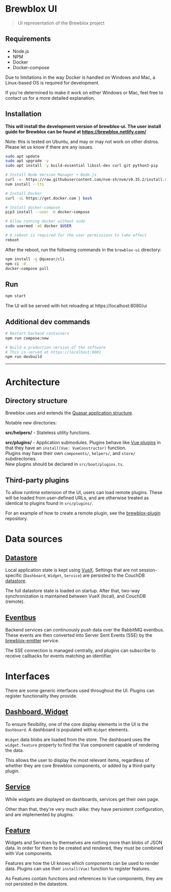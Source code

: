 # Brewblox UI

> UI representation of the Brewblox project

## Requirements

* Node.js
* NPM
* Docker
* Docker-compose

Due to limitations in the way Docker is handled on Windows and Mac, a Linux-based OS is required for development.

If you're determined to make it work on either Windows or Mac, feel free to contact us for a more detailed explanation.

## Installation

**This will install the development version of brewblox-ui. The user install guide for Brewblox can be found at https://brewblox.netlify.com/**

Note: this is tested on Ubuntu, and may or may not work on other distros. Please let us know if there are any issues.

``` bash
sudo apt update
sudo apt upgrade -y
sudo apt install -y build-essential libssl-dev curl git python3-pip

# Install Node Version Manager + Node.js
curl -o- https://raw.githubusercontent.com/nvm-sh/nvm/v0.35.2/install.sh | bash
nvm install --lts

# Install Docker
curl -sL https://get.docker.com | bash

# Install docker-compose
pip3 install --user -U docker-compose

# Allow running docker without sudo
sudo usermod -aG docker $USER

# A reboot is required for the user permissions to take effect
reboot
```

After the reboot, run the following commands in the `brewblox-ui` directory:

``` bash
npm install -g @quasar/cli
npm ci -d
docker-compose pull
```

## Run

``` bash
npm start
```

The UI will be served with hot reloading at https://localhost:8080/ui

## Additional dev commands

```bash
# Restart backend containers
npm run compose:new

# Build a production version of the software
# This is served at https://localhost:9001
npm run devbuild
```

---


# Architecture

## Directory structure

Brewblox uses and extends the [Quasar application structure](https://quasar.dev/quasar-cli/cli-documentation/directory-structure).

Notable new directories:

**src/helpers/** - Stateless utility functions.

**src/plugins/** - Application submodules. Plugins behave like [Vue plugins](https://vuejs.org/v2/guide/plugins.html) in that they have an `install(Vue: VueConstructor)` function. <br>
Plugins may have their own `components/`, `helpers/`, and `store/` subdirectories. <br>
New plugins should be declared in `src/boot/plugins.ts`.

## Third-party plugins

To allow runtime extension of the UI, users can load remote plugins.
These will be loaded from user-defined URLs, and are otherwise treated as identical to plugins found in `src/plugins/`.

For an example of how to create a remote plugin, see the [brewblox-plugin](https://github.com/BrewBlox/brewblox-plugin) repository.

# Data sources

## [Datastore](src/plugins/database/types.ts)

Local application state is kept using [VueX](https://vuex.vuejs.org/guide/). Settings that are not session-specific (`Dashboard`, `Widget`, `Service`) are persisted to the CouchDB [datastore](https://pouchdb.com/).

The full datastore state is loaded on startup. After that, two-way synchronization is maintained between VueX (local), and CouchDB (remote).

## [Eventbus](src/plugins/eventbus.ts)

Backend services can continuously push data over the RabbitMQ eventbus. These events are then converted into Server Sent Events (SSE) by the [brewblox-emitter](https://github.com/BrewBlox/brewblox-emitter) service.

The SSE connection is managed centrally, and plugins can subscribe to receive callbacks for events matching an identifier.

# Interfaces

There are some generic interfaces used throughout the UI. Plugins can register functionality they provide.

## [Dashboard, Widget](src/store/dashboards/types.ts)

To ensure flexibility, one of the core display elements in the UI is the `Dashboard`. A dashboard is populated with `Widget` elements.

`Widget` data blobs are loaded from the store. The dashboard uses the `widget.feature` property to find the Vue component capable of rendering the data.

This allows the user to display the most relevant items, regardless of whether they are core Brewblox components, or added by a third-party plugin.

## [Service](src/store/services/index.ts)

While widgets are displayed on dashboards, services get their own page.

Other than that, they're very much alike: they have persistent configuration, and are implemented by plugins.

## [Feature](src/store/features/types.ts)

Widgets and Services by themselves are nothing more than blobs of JSON data. In order for them to be created and rendered, they must be combined with Vue components.

Features are how the UI knows which components can be used to render data. Plugins can use their `install(Vue)` function to register features.

As Features contain functions and references to Vue components, they are not persisted in the datastore.
